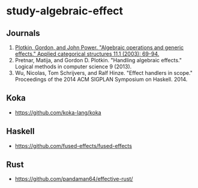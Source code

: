 # study-algebraic-effect

## Journals
1. [Plotkin, Gordon, and John Power. "Algebraic operations and generic effects." Applied categorical structures 11.1 (2003): 69-94.](https://scholar.google.com/scholar?q=Algebraic+operations+and+generic+effects)
1. Pretnar, Matija, and Gordon D. Plotkin. "Handling algebraic effects." Logical methods in computer science 9 (2013).
1. Wu, Nicolas, Tom Schrijvers, and Ralf Hinze. "Effect handlers in scope." Proceedings of the 2014 ACM SIGPLAN Symposium on Haskell. 2014.

## Koka
* https://github.com/koka-lang/koka

## Haskell
* https://github.com/fused-effects/fused-effects

## Rust
* https://github.com/pandaman64/effective-rust/

